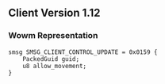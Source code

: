 ## Client Version 1.12

### Wowm Representation
```rust,ignore
smsg SMSG_CLIENT_CONTROL_UPDATE = 0x0159 {
    PackedGuid guid;    
    u8 allow_movement;    
}

```
